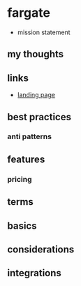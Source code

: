 # fargate

- mission statement

## my thoughts

## links

- [landing page](https://aws.amazon.com/fargate/?did=ap_card&trk=ap_card)

## best practices

### anti patterns

## features

### pricing

## terms

## basics

## considerations

## integrations
